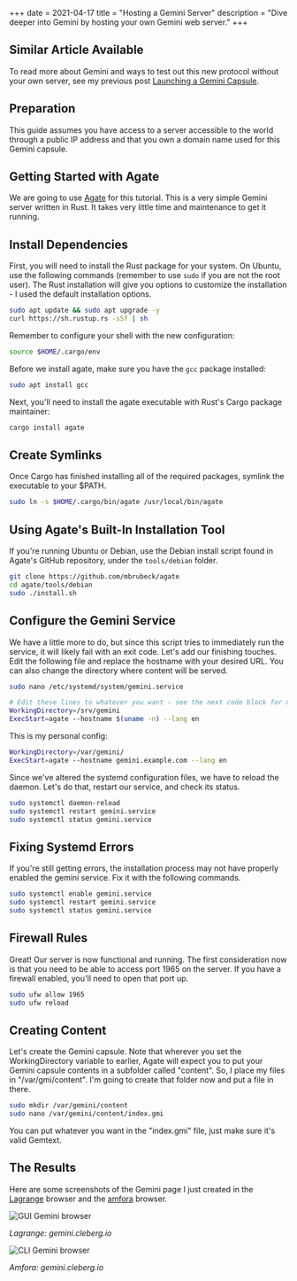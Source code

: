 +++
date = 2021-04-17
title = "Hosting a Gemini Server"
description = "Dive deeper into Gemini by hosting your own Gemini web server."
+++

## Similar Article Available

To read more about Gemini and ways to test out this new protocol without your
own server, see my previous post
[Launching a Gemini Capsule](/blog/launching-a-gemini-capsule/).

## Preparation

This guide assumes you have access to a server accessible to the world through a
public IP address and that you own a domain name used for this Gemini capsule.

## Getting Started with Agate

We are going to use [Agate](https://github.com/mbrubeck/agate) for this
tutorial. This is a very simple Gemini server written in Rust. It takes very
little time and maintenance to get it running.

## Install Dependencies

First, you will need to install the Rust package for your system. On Ubuntu, use
the following commands (remember to use `sudo` if you are not the root user).
The Rust installation will give you options to customize the installation - I
used the default installation options.

```bash
sudo apt update && sudo apt upgrade -y
curl https://sh.rustup.rs -sSf | sh
```

Remember to configure your shell with the new configuration:

```bash
source $HOME/.cargo/env
```

Before we install agate, make sure you have the `gcc` package installed:

```bash
sudo apt install gcc
```

Next, you'll need to install the agate executable with Rust's Cargo package
maintainer:

```bash
cargo install agate
```

## Create Symlinks

Once Cargo has finished installing all of the required packages, symlink the
executable to your \$PATH.

```bash
sudo ln -s $HOME/.cargo/bin/agate /usr/local/bin/agate
```

## Using Agate's Built-In Installation Tool

If you're running Ubuntu or Debian, use the Debian install script found in
Agate's GitHub repository, under the `tools/debian` folder.

```bash
git clone https://github.com/mbrubeck/agate
cd agate/tools/debian
sudo ./install.sh
```

## Configure the Gemini Service

We have a little more to do, but since this script tries to immediately run the
service, it will likely fail with an exit code. Let's add our finishing touches.
Edit the following file and replace the hostname with your desired URL. You can
also change the directory where content will be served.

```bash
sudo nano /etc/systemd/system/gemini.service
```

```bash
# Edit these lines to whatever you want - see the next code block for my personal configuration.
WorkingDirectory=/srv/gemini
ExecStart=agate --hostname $(uname -n) --lang en
```

This is my personal config:

```bash
WorkingDirectory=/var/gemini/
ExecStart=agate --hostname gemini.example.com --lang en
```

Since we've altered the systemd configuration files, we have to reload the
daemon. Let's do that, restart our service, and check its status.

```bash
sudo systemctl daemon-reload
sudo systemctl restart gemini.service
sudo systemctl status gemini.service
```

## Fixing Systemd Errors

If you're still getting errors, the installation process may not have properly
enabled the gemini service. Fix it with the following commands.

```bash
sudo systemctl enable gemini.service
sudo systemctl restart gemini.service
sudo systemctl status gemini.service
```

## Firewall Rules

Great! Our server is now functional and running. The first consideration now is
that you need to be able to access port 1965 on the server. If you have a
firewall enabled, you'll need to open that port up.

```bash
sudo ufw allow 1965
sudo ufw reload
```

## Creating Content

Let's create the Gemini capsule. Note that wherever you set the WorkingDirectory
variable to earlier, Agate will expect you to put your Gemini capsule contents
in a subfolder called "content". So, I place my files in "/var/gmi/content". I'm
going to create that folder now and put a file in there.

```bash
sudo mkdir /var/gemini/content
sudo nano /var/gemini/content/index.gmi
```

You can put whatever you want in the "index.gmi" file, just make sure it's valid
Gemtext.

## The Results

Here are some screenshots of the Gemini page I just created in the
[Lagrange](https://gmi.skyjake.fi/lagrange/) browser and the
[amfora](https://github.com/makeworld-the-better-one/amfora) browser.

![GUI Gemini browser](https://img.cleberg.io/blog/20210417-hosting-a-gemini-server/lagrange.png)

_Lagrange: gemini.cleberg.io_

![CLI Gemini browser](https://img.cleberg.io/blog/20210417-hosting-a-gemini-server/amfora.png)

_Amfora: gemini.cleberg.io_
